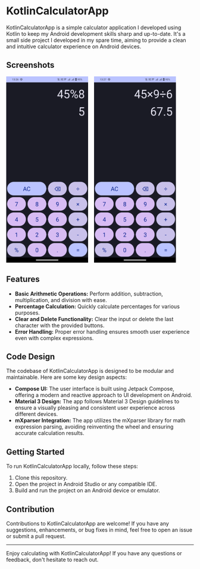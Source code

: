 # KotlinCalculatorApp

KotlinCalculatorApp is a simple calculator application I developed using Kotlin to keep my Android development skills sharp and up-to-date. It's a small side project I developed in my spare time, aiming to provide a clean and intuitive calculator experience on Android devices.

## Screenshots

<p>
    <img src="appScreenshots/Screenshot_1.png" width="220" height="500" alt="Screenshot 1"/>&nbsp;&nbsp;&nbsp; 
    <img src="appScreenshots/Screenshot_2.png" width="220" height="500" alt="Screenshot 2"/>
</p>

## Features

- **Basic Arithmetic Operations:** Perform addition, subtraction, multiplication, and division with ease.
- **Percentage Calculation:** Quickly calculate percentages for various purposes.
- **Clear and Delete Functionality:** Clear the input or delete the last character with the provided buttons.
- **Error Handling:** Proper error handling ensures smooth user experience even with complex expressions.

## Code Design

The codebase of KotlinCalculatorApp is designed to be modular and maintainable. Here are some key design aspects:

- **Compose UI:** The user interface is built using Jetpack Compose, offering a modern and reactive approach to UI development on Android.
- **Material 3 Design:** The app follows Material 3 Design guidelines to ensure a visually pleasing and consistent user experience across different devices.
- **mXparser Integration:** The app utilizes the mXparser library for math expression parsing, avoiding reinventing the wheel and ensuring accurate calculation results.

## Getting Started

To run KotlinCalculatorApp locally, follow these steps:

1. Clone this repository.
2. Open the project in Android Studio or any compatible IDE.
3. Build and run the project on an Android device or emulator.

## Contribution

Contributions to KotlinCalculatorApp are welcome! If you have any suggestions, enhancements, or bug fixes in mind, feel free to open an issue or submit a pull request.

---

Enjoy calculating with KotlinCalculatorApp! If you have any questions or feedback, don't hesitate to reach out.
